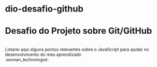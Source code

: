 # dio-desafio-github
<h1>Desafio do Projeto sobre Git/GitHub</h1> <br>
Listarei aqui alguns pontos relevantes sobre o JavaScript para ajudar no desenvolvimento do meu aprendizado<br> :woman_technologist:
